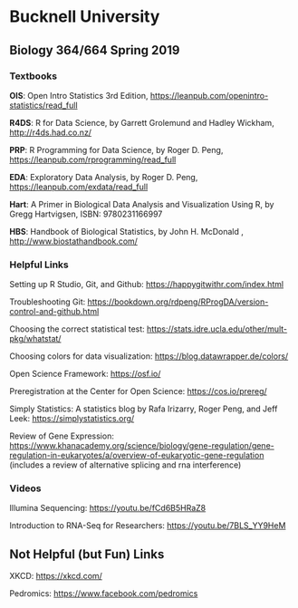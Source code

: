 # Bucknell University
## Biology 364/664 Spring 2019

### Textbooks

**OIS**: Open Intro Statistics 3rd Edition, https://leanpub.com/openintro-statistics/read_full

**R4DS**: R for Data Science, by Garrett Grolemund and Hadley Wickham, http://r4ds.had.co.nz/

**PRP**: R Programming for Data Science, by Roger D. Peng, https://leanpub.com/rprogramming/read_full

**EDA**: Exploratory Data Analysis, by Roger D. Peng, https://leanpub.com/exdata/read_full

**Hart**: A Primer in Biological Data Analysis and Visualization Using R, by Gregg Hartvigsen, ISBN: 9780231166997

**HBS**: Handbook of Biological Statistics, by John H. McDonald , http://www.biostathandbook.com/

### Helpful Links

Setting up R Studio, Git, and Github:
https://happygitwithr.com/index.html

Troubleshooting Git:
https://bookdown.org/rdpeng/RProgDA/version-control-and-github.html

Choosing the correct statistical test:
https://stats.idre.ucla.edu/other/mult-pkg/whatstat/

Choosing colors for data visualization:
https://blog.datawrapper.de/colors/

Open Science Framework: 
https://osf.io/

Preregistration at the Center for Open Science: 
https://cos.io/prereg/

Simply Statistics: 
A statistics blog by Rafa Irizarry, Roger Peng, and Jeff Leek: 
https://simplystatistics.org/

Review of Gene Expression: 
https://www.khanacademy.org/science/biology/gene-regulation/gene-regulation-in-eukaryotes/a/overview-of-eukaryotic-gene-regulation
(includes a review of alternative splicing and rna interference)

### Videos

Illumina Sequencing: 
https://youtu.be/fCd6B5HRaZ8

Introduction to RNA-Seq for Researchers: 
https://youtu.be/7BLS_YY9HeM

## Not Helpful (but Fun) Links

XKCD:
https://xkcd.com/

Pedromics: 
https://www.facebook.com/pedromics
